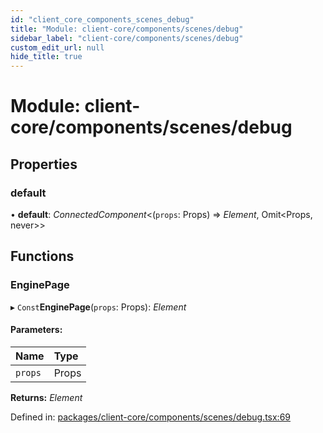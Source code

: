 ```yaml
---
id: "client_core_components_scenes_debug"
title: "Module: client-core/components/scenes/debug"
sidebar_label: "client-core/components/scenes/debug"
custom_edit_url: null
hide_title: true
---
```


# Module: client-core/components/scenes/debug

## Properties

### default

• **default**: *ConnectedComponent*<(`props`: Props) => *Element*, Omit<Props, never\>\>

## Functions

### EnginePage

▸ `Const`**EnginePage**(`props`: Props): *Element*

#### Parameters:

Name | Type |
:------ | :------ |
`props` | Props |

**Returns:** *Element*

Defined in: [packages/client-core/components/scenes/debug.tsx:69](https://github.com/xr3ngine/xr3ngine/blob/9d253dc38/packages/client-core/components/scenes/debug.tsx#L69)
